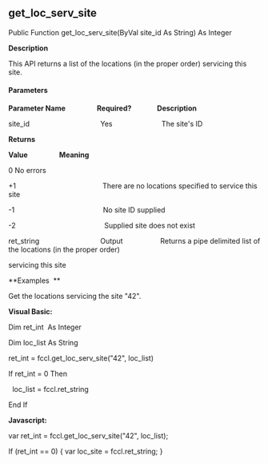 get_loc_serv_site
-------------------

Public Function get_loc_serv_site(ByVal site_id As String) As Integer

**Description**

This API returns a list of the locations (in the proper order) servicing this site.

#### Parameters
**Parameter Name**                **Required?**             **Description**

site_id                                    Yes                         The site's ID

**Returns**

**Value**                **Meaning**

0 No errors

+1                                            There are no locations specified to service this site

-1                                             No site ID supplied

-2                                             Supplied site does not exist

ret_string                               Output                   Returns a pipe delimited list of the locations (in the proper order)

servicing this site

**Examples  **

 Get the locations servicing the site "42".

**Visual Basic:**

Dim ret_int  As Integer

Dim loc_list As String

ret_int = fccl.get_loc_serv_site("42", loc_list)

If ret_int = 0 Then

  loc_list = fccl.ret_string

End If

**Javascript:**

var ret_int = fccl.get_loc_serv_site("42", loc_list);

If (ret_int == 0) { var loc_site = fccl.ret_string; }